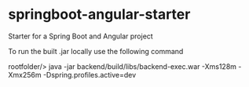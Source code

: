 # springboot-angular-starter
Starter for a Spring Boot and Angular project

To run the built .jar locally use the following command

rootfolder/> java -jar backend/build/libs/backend-exec.war -Xms128m -Xmx256m -Dspring.profiles.active=dev
